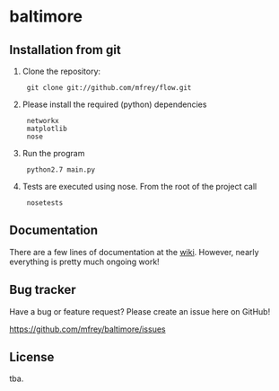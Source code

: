 baltimore
=========

Installation from git
---------------------
1. Clone the repository:

		git clone git://github.com/mfrey/flow.git

2. Please install the required (python) dependencies

		networkx
		matplotlib
		nose	

3. Run the program

		python2.7 main.py

4. Tests are executed using nose. From the root of the project call

		nosetests

Documentation
-------------
There are a few lines of documentation at the [wiki](https://github.com/mfrey/baltimore/wiki). However, nearly 
everything is pretty much ongoing work!

Bug tracker
-----------
Have a bug or feature request? Please create an issue here on GitHub!

https://github.com/mfrey/baltimore/issues

License
-------
tba.
